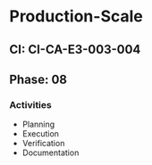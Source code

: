 # Production-Scale

## CI: CI-CA-E3-003-004
## Phase: 08

### Activities
- Planning
- Execution
- Verification
- Documentation
